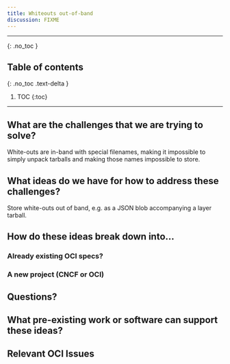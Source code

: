 ```yaml
---
title: Whiteouts out-of-band
discussion: FIXME
---
```


---

{: .no_toc }

## Table of contents
{: .no_toc .text-delta }

1. TOC
{:toc}

---

## What are the challenges that we are trying to solve?

White-outs are in-band with special filenames, making it impossible to simply
unpack tarballs and making those names impossible to store.

## What ideas do we have for how to address these challenges?

Store white-outs out of band, e.g. as a JSON blob accompanying a layer
tarball.

## How do these ideas break down into...

### Already existing OCI specs?


### A new project (CNCF or OCI)


## Questions?


## What pre-existing work or software can support these ideas?

## Relevant OCI Issues

